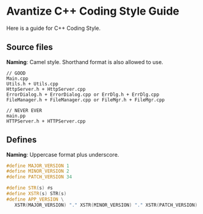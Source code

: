 # Avantize C++ Coding Style Guide

Here is a guide for C++ Coding Style.

## Source files

   __Naming__: Camel style. Shorthand format is also allowed to use.
   
   ```
   // GOOD
   Main.cpp
   Utils.h + Utils.cpp
   HttpServer.h + HttpServer.cpp
   ErrorDialog.h + ErrorDialog.cpp or ErrDlg.h + ErrDlg.cpp
   FileManager.h + FileManager.cpp or FileMgr.h + FileMgr.cpp
   
   // NEVER EVER
   main.pp
   HTTPServer.h + HTTPServer.cpp
   ```

## Defines

   __Naming__: Uppercase format plus underscore.
   
   ``` cpp
   #define MAJOR_VERSION 1
   #define MINOR_VERSION 2
   #define PATCH_VERSION 34

   #define STR(s) #s
   #define XSTR(s) STR(s)
   #define APP_VERSION \
      XSTR(MAJOR_VERSION) "." XSTR(MINOR_VERSION) "." XSTR(PATCH_VERSION)
   ```

